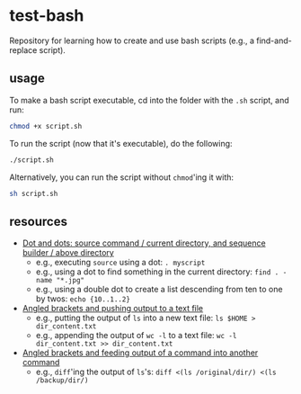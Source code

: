 # test-bash
Repository for learning how to create and use bash scripts (e.g., a find-and-replace script).

## usage
To make a bash script executable, cd into the folder with the `.sh` script, and run:
```bash
chmod +x script.sh
```

To run the script (now that it's executable), do the following:
```bash
./script.sh
```

Alternatively, you can run the script without `chmod`'ing it with:
```bash
sh script.sh
```

## resources
* [Dot and dots: source command / current directory, and sequence builder / above directory](https://www.linux.com/blog/learn/2019/1/linux-tools-meaning-dot)
    * e.g., executing `source` using a dot: `. myscript`
    * e.g., using a dot to find something in the current directory: `find . -name "*.jpg"`
    * e.g., using a double dot to create a list descending from ten to one by twos: `echo {10..1..2}`
* [Angled brackets and pushing output to a text file](https://www.linux.com/blog/learn/2019/1/understanding-angle-brackets-bash)
    * e.g., putting the output of `ls` into a new text file: `ls $HOME > dir_content.txt`
    * e.g., appending the output of `wc -l` to a text file: `wc -l dir_content.txt >> dir_content.txt`
* [Angled brackets and feeding output of a command into another command](https://www.linux.com/blog/learn/2019/1/more-about-angle-brackets-bash)
    * e.g., `diff`'ing the output of `ls`'s: `diff <(ls /original/dir/) <(ls /backup/dir/)`
